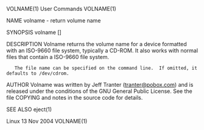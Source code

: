VOLNAME(1)                                                         User Commands                                                        VOLNAME(1)

NAME
       volname - return volume name

SYNOPSIS
       volname [<device-file>]

DESCRIPTION
       Volname  returns  the  volume name for a device formatted with an ISO-9660 file system, typically a CD-ROM. It also works with normal files
       that contain a ISO-9660 file system.

       The file name can be specified on the command line.  If omitted, it defaults to /dev/cdrom.

AUTHOR
       Volname was written by Jeff Tranter (tranter@pobox.com) and is released under the conditions of the GNU General  Public  License.  See  the
       file COPYING and notes in the source code for details.

SEE ALSO
       eject(1)

Linux                                                               13 Nov 2004                                                         VOLNAME(1)
